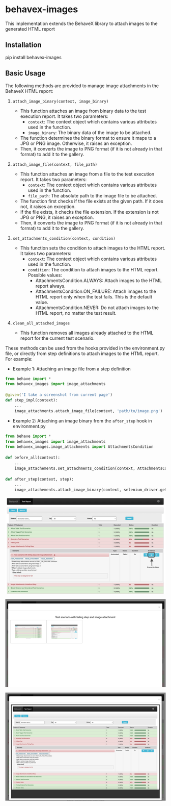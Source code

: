 # behavex-images
This implementation extends the BehaveX library to attach images to the generated HTML report

## Installation
pip install behavex-images

## Basic Usage

The following methods are provided to manage image attachments in the BehaveX HTML report:
1. `attach_image_binary(context, image_binary)`
    - This function attaches an image from binary data to the test execution report. It takes two parameters:
        - `context`: The context object which contains various attributes used in the function.
        - `image_binary`: The binary data of the image to be attached.
    - The function determines the binary format to ensure it maps to a JPG or PNG image. Otherwise, it raises an exception.
    - Then, it converts the image to PNG format (if it is not already in that format) to add it to the gallery.

2. `attach_image_file(context, file_path)`
    - This function attaches an image from a file to the test execution report. It takes two parameters:
        - `context`: The context object which contains various attributes used in the function.
        - `file_path`: The absolute path to the image file to be attached.
    - The function first checks if the file exists at the given path. If it does not, it raises an exception.
    - If the file exists, it checks the file extension. If the extension is not JPG or PNG, it raises an exception.
    - Then, it converts the image to PNG format (if it is not already in that format) to add it to the gallery.

3. `set_attachments_condition(context, condition)`
    - This function sets the condition to attach images to the HTML report. It takes two parameters:
        - `context`: The context object which contains various attributes used in the function.
        - `condition`: The condition to attach images to the HTML report. Possible values:
          - AttachmentsCondition.ALWAYS: Attach images to the HTML report always.
          - AttachmentsCondition.ON_FAILURE: Attach images to the HTML report only when the test fails. This is the default value.
          - AttachmentsCondition.NEVER: Do not attach images to the HTML report, no matter the test result.

4. `clean_all_attached_images`
    - This function removes all images already attached to the HTML report for the current test scenario.

These methods can be used from the hooks provided in the environment.py file, or directly from step definitions to attach images to the HTML report. For example:

* Example 1: Attaching an image file from a step definition
```python
from behave import *
from behavex_images import image_attachments

@given('I take a screenshot from current page')
def step_impl(context):
    ...
    image_attachments.attach_image_file(context, 'path/to/image.png')
``` 

* Example 2: Attaching an image binary from the `after_step` hook in environment.py
```python
from behave import *
from behavex_images import image_attachments
from behavex_images.image_attachments import AttachmentsCondition

def before_all(context):
    ...
    image_attachements.set_attachments_condition(context, AttachmentsCondition.ONLY_ON_FAILURE)

def after_step(context, step):
    ...
    image_attachements.attach_image_binary(context, selenium_driver.get_screenshot_as_png())
```


![test execution report](https://github.com/abmercado19/behavex-images/blob/master/behavex_images/img/html_test_report.png?raw=true)

![test execution report](https://github.com/abmercado19/behavex-images/blob/master/behavex_images/img/html_test_report_2.png?raw=true)

![test execution report](https://github.com/abmercado19/behavex-images/blob/master/behavex_images/img/html_test_report_3.png?raw=true)
